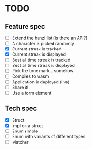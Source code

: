 # TODO

## Feature spec

- [ ] Extend the hanzi list (is there an API?)
- [ ] A character is picked randomly
- [x] Current streak is tracked
- [x] Current streak is displayed
- [ ] Best all time streak is tracked
- [ ] Best all time streak is displayed
- [ ] Pick the tone mark... somehow
- [ ] Compiles to wasm
- [ ] Application is deployed (live)
- [ ] Share it!
- [ ] Use a form element

## Tech spec

- [x] Struct
- [x] Impl on a struct
- [ ] Enum simple
- [ ] Enum with variants of different types
- [ ] Matcher
